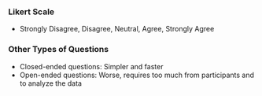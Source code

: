 ### Likert Scale
 - Strongly Disagree, Disagree, Neutral, Agree, Strongly Agree

### Other Types of Questions
 - Closed-ended questions: Simpler and faster
 - Open-ended questions: Worse, requires too much from participants and to analyze the data
